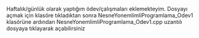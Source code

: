 Haftalık/günlük olarak yaptığım ödev/çalışmaları eklemekteyim.
Dosyayı açmak için klasöre tıkladıktan sonra NesneYonemlimliProgramlama_Odev1 klasörüne ardından NesneYonemlimliProgramlama_Odev1.cpp uzantılı dosyaya tıklayarak açabilirsiniz
